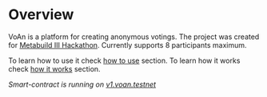 # Overview

VoAn is a platform for creating anonymous votings. The project was created for [Metabuild III Hackathon](https://metabuild.devpost.com/). Currently supports 8 participants maximum.

To learn how to use it check [how to use](./how-to-use.md) section. To learn how it works check [how it works](./how-it-works.md) section.

*Smart-contract is running on [v1.voan.testnet](https://explorer.testnet.near.org/accounts/v1.voan.testnet)*
